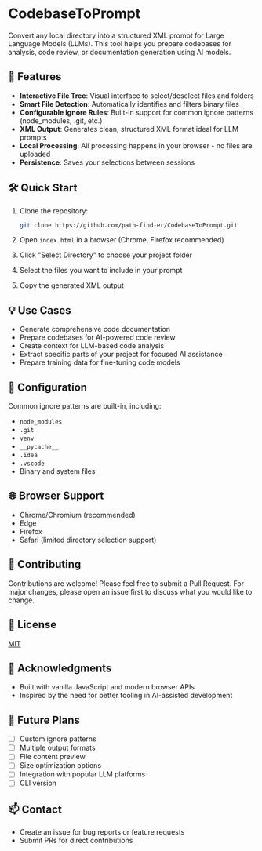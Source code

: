 # CodebaseToPrompt

Convert any local directory into a structured XML prompt for Large Language Models (LLMs). This tool helps you prepare codebases for analysis, code review, or documentation generation using AI models.

## 🚀 Features

- **Interactive File Tree**: Visual interface to select/deselect files and folders
- **Smart File Detection**: Automatically identifies and filters binary files
- **Configurable Ignore Rules**: Built-in support for common ignore patterns (node_modules, .git, etc.)
- **XML Output**: Generates clean, structured XML format ideal for LLM prompts
- **Local Processing**: All processing happens in your browser - no files are uploaded
- **Persistence**: Saves your selections between sessions

## 🛠️ Quick Start

1. Clone the repository:
   ```bash
   git clone https://github.com/path-find-er/CodebaseToPrompt.git
   ```

2. Open `index.html` in a browser (Chrome, Firefox recommended)
3. Click "Select Directory" to choose your project folder
4. Select the files you want to include in your prompt
5. Copy the generated XML output

## 💡 Use Cases

- Generate comprehensive code documentation
- Prepare codebases for AI-powered code review
- Create context for LLM-based code analysis
- Extract specific parts of your project for focused AI assistance
- Prepare training data for fine-tuning code models

## 🔧 Configuration

Common ignore patterns are built-in, including:
- `node_modules`
- `.git`
- `venv`
- `__pycache__`
- `.idea`
- `.vscode`
- Binary and system files

## 🌐 Browser Support

- Chrome/Chromium (recommended)
- Edge
- Firefox
- Safari (limited directory selection support)

## 🤝 Contributing

Contributions are welcome! Please feel free to submit a Pull Request. For major changes, please open an issue first to discuss what you would like to change.

## 📝 License

[MIT](LICENSE)

## 🙏 Acknowledgments

- Built with vanilla JavaScript and modern browser APIs
- Inspired by the need for better tooling in AI-assisted development

## 🔮 Future Plans

- [ ] Custom ignore patterns
- [ ] Multiple output formats
- [ ] File content preview
- [ ] Size optimization options
- [ ] Integration with popular LLM platforms
- [ ] CLI version

## 📫 Contact

- Create an issue for bug reports or feature requests
- Submit PRs for direct contributions
